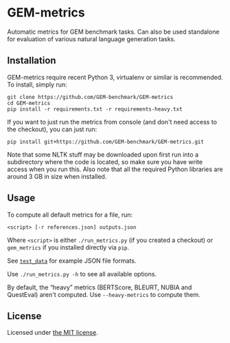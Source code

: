 GEM-metrics
===========
Automatic metrics for GEM benchmark tasks. Can also be used standalone for evaluation of various natural 
language generation tasks.

Installation
------------

GEM-metrics require recent Python 3, virtualenv or similar is recommended. To install, simply run:
```
git clone https://github.com/GEM-benchmark/GEM-metrics
cd GEM-metrics
pip install -r requirements.txt -r requirements-heavy.txt
```

If you want to just run the metrics from console (and don't need access to the checkout), you can just run:
```
pip install git+https://github.com/GEM-benchmark/GEM-metrics.git
```

Note that some NLTK stuff may be downloaded upon first run into a subdirectory where the code is located, 
so make sure you have write access when you run this.
Also note that all the required Python libraries are around 3 GB in size when installed.

Usage
-----

To compute all default metrics for a file, run:
```
<script> [-r references.json] outputs.json
```
Where `<script>` is either `./run_metrics.py` (if you created a checkout) or `gem_metrics` if you installed directly via `pip`.

See [`test_data`](test_data/) for example JSON file formats.

Use `./run_metrics.py -h` to see all available options.

By default, the “heavy” metrics (BERTScore, BLEURT, NUBIA and QuestEval) aren't computed. Use `--heavy-metrics` to compute them.


License
-------
Licensed under [the MIT license](LICENSE).
